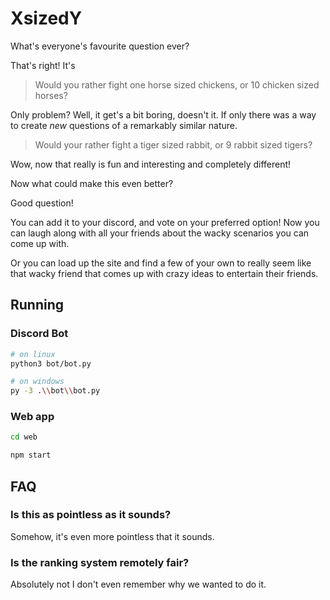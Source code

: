 # XsizedY

What's everyone's favourite question ever?

That's right! It's

> Would you rather fight one horse sized chickens, or 10 chicken sized horses?

Only problem? Well, it get's a bit boring, doesn't it. If only there was a way
to create *new* questions of a remarkably similar nature.

> Would your rather fight a tiger sized rabbit, or 9 rabbit sized tigers?

Wow, now that really is fun and interesting and completely different!

Now what could make this even better?

Good question!

You can add it to your discord, and vote on your preferred option! Now you can
laugh along with all your friends about the wacky scenarios you can come up
with.

Or you can load up the site and find a few of your own to really seem like that
wacky friend that comes up with crazy ideas to entertain their friends.

## Running

### Discord Bot

```bash
# on linux
python3 bot/bot.py

# on windows
py -3 .\\bot\\bot.py
```

### Web app

```bash
cd web

npm start
```

## FAQ

### **Is this as pointless as it sounds?**

Somehow, it's even more pointless that it sounds.

### **Is the ranking system remotely fair?**

Absolutely not I don't even remember why we wanted to do it.
